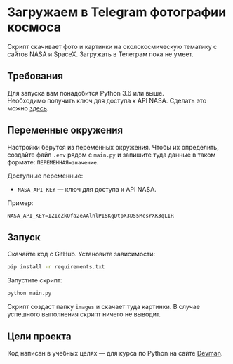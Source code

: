 # Загружаем в Telegram фотографии космоса

Скрипт скачивает фото и картинки на околокосмическую тематику с сайтов NASA и SpaceX. Загружать в Телеграм пока не умеет.


## Требования

Для запуска вам понадобится Python 3.6 или выше.  
Необходимо получить ключ для доступа к API NASA. Сделать это можно [здесь](https://api.nasa.gov/).


## Переменные окружения

Настройки берутся из переменных окружения. Чтобы их определить, создайте файл `.env` рядом с `main.py` и запишите туда данные в таком формате: `ПЕРЕМЕННАЯ=значение`.

Доступные переменные:

- `NASA_API_KEY` — ключ для доступа к API NASA. 

Пример:

```env
NASA_API_KEY=IZIcZkOfa2eAAlnlPI5KgDtpX3D55McsrXK3qLIR
```

## Запуск

Скачайте код с GitHub. Установите зависимости:

```sh
pip install -r requirements.txt
```

Запустите скрипт:

```sh
python main.py
```

Скрипт создаст папку `images` и скачает туда картинки. В случае успешного выполнения скрипт ничего не выводит.

## Цели проекта

Код написан в учебных целях — для курса по Python на сайте [Devman](https://dvmn.org).